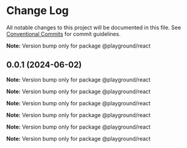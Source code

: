 # Change Log

All notable changes to this project will be documented in this file.
See [Conventional Commits](https://conventionalcommits.org) for commit guidelines.

**Note:** Version bump only for package @playground/react

## 0.0.1 (2024-06-02)

**Note:** Version bump only for package @playground/react

**Note:** Version bump only for package @playground/react

**Note:** Version bump only for package @playground/react

**Note:** Version bump only for package @playground/react

**Note:** Version bump only for package @playground/react

**Note:** Version bump only for package @playground/react
